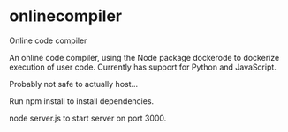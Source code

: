 # onlinecompiler
Online code compiler

An online code compiler, using the Node package dockerode to dockerize execution of user code.
Currently has support for Python and JavaScript.

Probably not safe to actually host...

Run npm install to install dependencies.

node server.js to start server on port 3000.
